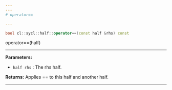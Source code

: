 ```yaml
---
---
# operator==

---
```


```cpp
bool cl::sycl::half::operator==(const half &rhs) const
```


operator==(half) 


---
**Parameters:**

 - `half rhs`
: The rhs half. 

**Returns:** Applies == to this half and another half. 

---
